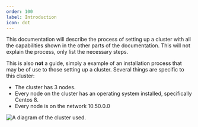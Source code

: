 ```yaml
---
order: 100
label: Introduction
icon: dot
---
```


This documentation will describe the process of setting up a cluster with all the capabilities shown in the other parts of the documentation. This will not explain the process, only list the necessary steps.

This is also **not** a guide, simply a example of an installation process that may be of use to those setting up a cluster. Several things are specific to this cluster:

- The cluster has 3 nodes.
- Every node on the cluster has an operating system installed, specifically Centos 8.
- Every node is on the network 10.50.0.0


![A diagram of the cluster used.](/images/cluster_diagram.png)
